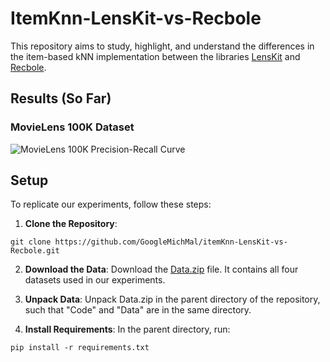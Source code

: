 # ItemKnn-LensKit-vs-Recbole

This repository aims to study, highlight, and understand the differences in the item-based kNN implementation between the libraries [LensKit](https://lkpy.readthedocs.io/en/stable/knn.html) and [Recbole](https://recbole.io/docs/user_guide/model/general/itemknn.html).

## Results (So Far)

### MovieLens 100K Dataset

![MovieLens 100K Precision-Recall Curve](https://i.imgur.com/u8hJRPw.png)

## Setup

To replicate our experiments, follow these steps:

1. **Clone the Repository**: 
```
git clone https://github.com/GoogleMichMal/itemKnn-LensKit-vs-Recbole.git
```

2. **Download the Data**:
Download the [Data.zip](https://github.com/GoogleMichMal/itemKnn-LensKit-vs-Recbole/releases/latest/download/Data.zip) file. It contains all four datasets used in our experiments.

3. **Unpack Data**:
Unpack Data.zip in the parent directory of the repository, such that "Code" and "Data" are in the same directory.

4. **Install Requirements**:
In the parent directory, run:
```
pip install -r requirements.txt
```
